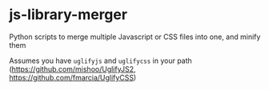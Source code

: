 # js-library-merger
Python scripts to merge multiple Javascript or CSS files into one, and minify them

Assumes you have `uglifyjs` and `uglifycss` in your path (https://github.com/mishoo/UglifyJS2, https://github.com/fmarcia/UglifyCSS)
